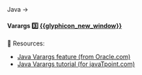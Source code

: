 <link rel="stylesheet" href="{{baseUrl}}/css/textbook.css">

<div class="website-content">

<div id="path">Java → </div>

<div id="title">

#### Varargs :three:  [{{glyphicon_new_window}}]({{baseUrl}}/javaTools/varargs/index.html)

</div>

<div id="body">

:paperclip: Resources:
* [Java Varargs feature (from Oracle.com)](http://docs.oracle.com/javase/1.5.0/docs/guide/language/varargs.html)
* [Java Varargs tutorial (for javaTpoint.com)](https://www.javatpoint.com/varargs)

</div>

<div id="extras">
</div>

</div>
